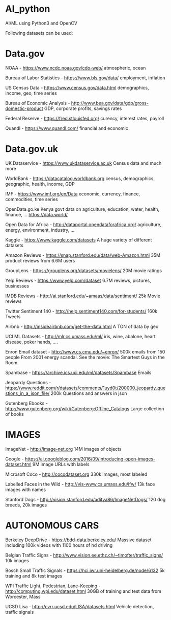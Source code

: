 # AI_python

AI/ML using Python3 and OpenCV

Following datasets can be used:

# Data.gov

NOAA - https://www.ncdc.noaa.gov/cdo-web/
    atmospheric, ocean

Bureau of Labor Statistics - https://www.bls.gov/data/
    employment, inflation

US Census Data - https://www.census.gov/data.html
    demographics, income, geo, time series

Bureau of Economic Analysis - http://www.bea.gov/data/gdp/gross-domestic-product
    GDP, corporate profits, savings rates

Federal Reserve - https://fred.stlouisfed.org/
    curency, interest rates, payroll

Quandl -  https://www.quandl.com/
    financial and economic 

# Data.gov.uk

UK Dataservice - https://www.ukdataservice.ac.uk
    Census data and much more

WorldBank - https://datacatalog.worldbank.org
    census, demographics, geographic, health, income, GDP

IMF - https://www.imf.org/en/Data
    economic, currency, finance, commodities, time series

OpenData.go.ke
    Kenya govt data on agriculture, education, water, health, finance, …
https://data.world/

Open Data for Africa - http://dataportal.opendataforafrica.org/
    agriculture, energy, environment, industry, …

Kaggle - https://www.kaggle.com/datasets
    A huge variety of different datasets

Amazon Reviews - https://snap.stanford.edu/data/web-Amazon.html
    35M product reviews from 6.6M users

GroupLens - https://grouplens.org/datasets/movielens/
    20M movie ratings

Yelp Reviews - https://www.yelp.com/dataset
    6.7M reviews, pictures, businesses

IMDB Reviews - http://ai.stanford.edu/~amaas/data/sentiment/
    25k Movie reviews

Twitter Sentiment 140 - http://help.sentiment140.com/for-students/
    160k Tweets

Airbnb - http://insideairbnb.com/get-the-data.html
    A TON of data by geo

UCI ML Datasets - http://mlr.cs.umass.edu/ml/
    iris, wine, abalone, heart disease, poker hands, ….

Enron Email dataset - http://www.cs.cmu.edu/~enron/
    500k emails from 150 people
    From 2001 energy scandal. See the movie: The Smartest Guys in the Room.

Spambase - https://archive.ics.uci.edu/ml/datasets/Spambase
    Emails

Jeopardy Questions - https://www.reddit.com/r/datasets/comments/1uyd0t/200000_jeopardy_questions_in_a_json_file/
    200k Questions and answers in json

Gutenberg Ebooks - http://www.gutenberg.org/wiki/Gutenberg:Offline_Catalogs
    Large collection of books
    
# IMAGES

ImageNet - http://image-net.org
    14M images of objects

Google - https://ai.googleblog.com/2016/09/introducing-open-images-dataset.html
    9M image URLs with labels

Microsoft Coco - http://cocodataset.org
    330k images, most labeled

Labelled Faces in the Wild - http://vis-www.cs.umass.edu/lfw/
    13k face images with names

Stanford Dogs - http://vision.stanford.edu/aditya86/ImageNetDogs/
    120 dog breeds, 20k images

# AUTONOMOUS CARS

Berkeley DeepDrive - https://bdd-data.berkeley.edu/
    Massive dataset including 100k videos with 1100 hours of hd driving

Belgian Traffic Signs - http://www.vision.ee.ethz.ch/~timofter/traffic_signs/
    10k images

Bosch Small Traffic Signals - https://hci.iwr.uni-heidelberg.de/node/6132
    5k training and 8k test images

WPI Traffic Light, Pedestrian, Lane-Keeping - http://computing.wpi.edu/dataset.html
    30GB of training and test data from Worcester, Mass

UCSD Lisa - http://cvrr.ucsd.edu/LISA/datasets.html
    Vehicle detection, traffic signals
